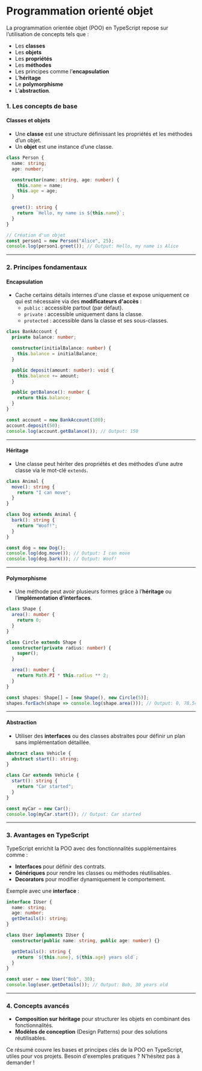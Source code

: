 # Programmation orienté objet

La programmation orientée objet (POO) en TypeScript repose sur l’utilisation de concepts tels que : 

- Les **classes**
- Les **objets**
- Les **propriétés**
- Les **méthodes**
- Les principes comme l’**encapsulation**
- L’**héritage**
- Le **polymorphisme**
- L’**abstraction**.

### 1. **Les concepts de base**
#### **Classes et objets**
- Une **classe** est une structure définissant les propriétés et les méthodes d’un objet.
- Un **objet** est une instance d’une classe.

```typescript
class Person {
  name: string;
  age: number;

  constructor(name: string, age: number) {
    this.name = name;
    this.age = age;
  }

  greet(): string {
    return `Hello, my name is ${this.name}`;
  }
}

// Création d'un objet
const person1 = new Person("Alice", 25);
console.log(person1.greet()); // Output: Hello, my name is Alice
```

---

### 2. **Principes fondamentaux**
#### **Encapsulation**
- Cache certains détails internes d'une classe et expose uniquement ce qui est nécessaire via des **modificateurs d'accès** : 
  - `public` : accessible partout (par défaut).
  - `private` : accessible uniquement dans la classe.
  - `protected` : accessible dans la classe et ses sous-classes.

```typescript
class BankAccount {
  private balance: number;

  constructor(initialBalance: number) {
    this.balance = initialBalance;
  }

  public deposit(amount: number): void {
    this.balance += amount;
  }

  public getBalance(): number {
    return this.balance;
  }
}

const account = new BankAccount(100);
account.deposit(50);
console.log(account.getBalance()); // Output: 150
```

---

#### **Héritage**
- Une classe peut hériter des propriétés et des méthodes d’une autre classe via le mot-clé `extends`.

```typescript
class Animal {
  move(): string {
    return "I can move";
  }
}

class Dog extends Animal {
  bark(): string {
    return "Woof!";
  }
}

const dog = new Dog();
console.log(dog.move()); // Output: I can move
console.log(dog.bark()); // Output: Woof!
```

---

#### **Polymorphisme**
- Une méthode peut avoir plusieurs formes grâce à l’**héritage** ou l’**implémentation d’interfaces**.

```typescript
class Shape {
  area(): number {
    return 0;
  }
}

class Circle extends Shape {
  constructor(private radius: number) {
    super();
  }

  area(): number {
    return Math.PI * this.radius ** 2;
  }
}

const shapes: Shape[] = [new Shape(), new Circle(5)];
shapes.forEach(shape => console.log(shape.area())); // Output: 0, 78.54
```

---

#### **Abstraction**
- Utiliser des **interfaces** ou des classes abstraites pour définir un plan sans implémentation détaillée.

```typescript
abstract class Vehicle {
  abstract start(): string;
}

class Car extends Vehicle {
  start(): string {
    return "Car started";
  }
}

const myCar = new Car();
console.log(myCar.start()); // Output: Car started
```

---

### 3. **Avantages en TypeScript**
TypeScript enrichit la POO avec des fonctionnalités supplémentaires comme :
- **Interfaces** pour définir des contrats.
- **Génériques** pour rendre les classes ou méthodes réutilisables.
- **Decorators** pour modifier dynamiquement le comportement.

Exemple avec une **interface** :
```typescript
interface IUser {
  name: string;
  age: number;
  getDetails(): string;
}

class User implements IUser {
  constructor(public name: string, public age: number) {}

  getDetails(): string {
    return `${this.name}, ${this.age} years old`;
  }
}

const user = new User("Bob", 30);
console.log(user.getDetails()); // Output: Bob, 30 years old
```

---

### 4. **Concepts avancés**
- **Composition sur héritage** pour structurer les objets en combinant des fonctionnalités.
- **Modèles de conception** (Design Patterns) pour des solutions réutilisables.

Ce résumé couvre les bases et principes clés de la POO en TypeScript, utiles pour vos projets. Besoin d'exemples pratiques ? N'hésitez pas à demander !
